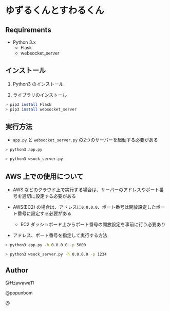 # ゆずるくんとすわるくん


## Requirements
- Python 3.x
	- Flask
	- websocket_server


## インストール

1. Python3 のインストール

2. ライブラリのインストール
```bash
> pip3 install Flask
> pip3 install websocket_server
```

## 実行方法

- `app.py` と `websocket_server.py` の2つのサーバーを起動する必要がある

```bash
> python3 app.py
```
```bash
> python3 wsock_server.py
```

## AWS 上での使用について

- AWS などのクラウド上で実行する場合は、サーバーのアドレスやポート番号を適切に設定する必要がある

- AWS(EC2) の場合は、アドレスに`0.0.0.0`、ポート番号は開放設定したポート番号に設定する必要がある
	- EC2 ダッシュボード上からポート番号の開放設定を事前に行う必要あり
	
- アドレス、ポート番号を指定して実行する方法
```bash
> python3 app.py -h 0.0.0.0 -p 5000
```
```bash
> python3 wsock_server.py -h 0.0.0.0 -p 1234
```


## Author
@Hzawawa11

@popunbom

@
